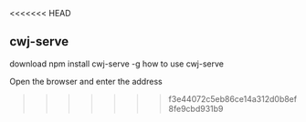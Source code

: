 <<<<<<< HEAD
## cwj-serve
download
npm install cwj-serve -g 
how to use
cwj-serve

Open the browser and enter the address
>>>>>>> f3e44072c5eb86ce14a312d0b8ef8fe9cbd931b9
